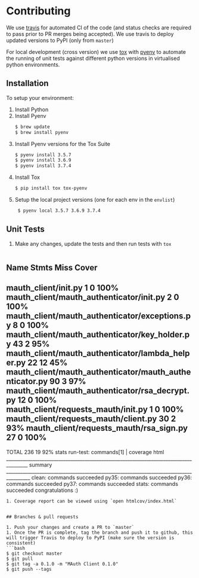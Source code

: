 # Contributing

We use [travis](https://travis-ci.org) for automated CI of the code (and status checks are required to pass prior to PR merges being accepted).
We use travis to deploy updated versions to PyPI (only from `master`)

For local development (cross version) we use [tox](http://tox.readthedocs.io/en/latest/) with [pyenv](https://github.com/pyenv/pyenv) to automate the running of unit tests against different python versions in virtualised python environments.

## Installation

To setup your environment:
1. Install Python
1. Install Pyenv
   ```bash
   $ brew update
   $ brew install pyenv
   ```
1. Install Pyenv versions for the Tox Suite
   ```bash
   $ pyenv install 3.5.7
   $ pyenv install 3.6.9
   $ pyenv install 3.7.4
   ```
1. Install Tox
   ```bash
   $ pip install tox tox-pyenv
   ```
1. Setup the local project versions (one for each env in the `envlist`)
   ```bash
    $ pyenv local 3.5.7 3.6.9 3.7.4
   ```


## Unit Tests

1. Make any changes, update the tests and then run tests with `tox`
   ```bash
Name                                                      Stmts   Miss  Cover
-----------------------------------------------------------------------------
mauth_client/__init__.py                                      1      0   100%
mauth_client/mauth_authenticator/__init__.py                  2      0   100%
mauth_client/mauth_authenticator/exceptions.py                8      0   100%
mauth_client/mauth_authenticator/key_holder.py               43      2    95%
mauth_client/mauth_authenticator/lambda_helper.py            22     12    45%
mauth_client/mauth_authenticator/mauth_authenticator.py      90      3    97%
mauth_client/mauth_authenticator/rsa_decrypt.py              12      0   100%
mauth_client/requests_mauth/__init__.py                       1      0   100%
mauth_client/requests_mauth/client.py                        30      2    93%
mauth_client/requests_mauth/rsa_sign.py                      27      0   100%
-----------------------------------------------------------------------------
TOTAL                                                       236     19    92%
stats run-test: commands[1] | coverage html
_______________________________________________________________________________________ summary ________________________________________________________________________________________
  clean: commands succeeded
  py35: commands succeeded
  py36: commands succeeded
  py37: commands succeeded
  stats: commands succeeded
  congratulations :)
   ```
1. Coverage report can be viewed using `open htmlcov/index.html`


## Branches & pull requests

1. Push your changes and create a PR to `master`
1. Once the PR is complete, tag the branch and push it to github, this will trigger Travis to deploy to PyPI (make sure the version is consistent)
   ```bash
   $ git checkout master
   $ git pull
   $ git tag -a 0.1.0 -m "MAuth Client 0.1.0"
   $ git push --tags
   ```
